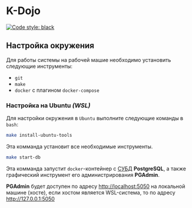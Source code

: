# K-Dojo

[![Code style: black](https://img.shields.io/badge/code%20style-black-000000.svg?style=for-the-badge)](https://github.com/psf/black)

## Настройка окружения

Для работы системы на рабочей машие необходимо установить следующие инструменты:

- `git`
- `make`
- `docker` с плагином `docker-compose`

### Настройка на Ubuntu _(WSL)_

Для настройки окружения в `Ubuntu` выполните следующие команды в `bash`:

```bash
make install-ubuntu-tools
```

Эта комманда установит все необходимые инструменты.

```bash
make start-db
```

Эта комманда запустит `docker`-контейнер с [СУБД](https://ru.wikipedia.org/wiki/%D0%A1%D0%B8%D1%81%D1%82%D0%B5%D0%BC%D0%B0_%D1%83%D0%BF%D1%80%D0%B0%D0%B2%D0%BB%D0%B5%D0%BD%D0%B8%D1%8F_%D0%B1%D0%B0%D0%B7%D0%B0%D0%BC%D0%B8_%D0%B4%D0%B0%D0%BD%D0%BD%D1%8B%D1%85) **PostgreSQL**, а также графический инструмент его администрирования **PGAdmin**.

**PGAdmin** будет доступен по адресу <http://localhost:5050> на локальной машине (хосте), если хостом является WSL-система, то по адресу <http://127.0.0.1:5050>
